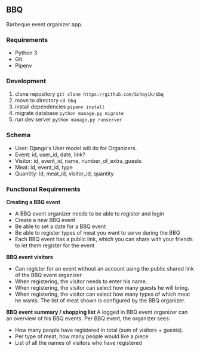 
## BBQ
Barbeque event organizer app.

### Requirements
* Python 3
* Git
* Pipenv

### Development
1. clone repository `git clone https://github.com/Schayik/bbq`
2. move to directory `cd bbq`
3. install dependencies `pipenv install`
4. migrate database `python manage.py migrate`
5. run dev server `python manage,py runserver`

### Schema
* User: Django's User model will do for Organizers.
* Event: id, user_id, date, link?
* Visitor: id, event_id, name, number_of_extra_guests
* Meat: id, event_id, type
* Quantity: id, meat_id, visitor_id, quantity

### Functional Requirements
**Creating a BBQ event**
* A BBQ event organizer needs to be able to register and login
* Create a new BBQ event
* Be able to set a date for a BBQ event
* Be able to register types of meat you want to serve during the BBQ
* Each BBQ event has a public link, which you can share with your friends to let them register for the event

**BBQ event visitors**
* Can register for an event without an account using the public shared link of the BBQ event organizer
* When registering, the visitor needs to enter his name.
* When registering, the visitor can select how many guests he will bring.
* When registering, the visitor can select how many types of which meat he wants. The list of meat shown is configured by the BBQ organizer.

**BBQ event summary / shopping list**
A logged in BBQ event organizer can an overview of his BBQ events.
Per BBQ event, the organizer sees:
* How many people have registered in total (sum of visitors + guests).
* Per type of meat, how many people would like a piece
* List of all the names of visitors who have registered